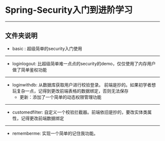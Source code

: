 # Spring-Security入门到进阶学习
---
## 文件夹说明
+ basic : 超级简单的security入门使用
---
+ loginlogout: 比超级简单难一点点的security的demo，仅仅使用了内存用户做了简单鉴权功能
---
+ loginwithdb: 从数据库获取用户进行校验登录。 前端是抄的。如果初学者想玩复杂一点，记得到更改前端表格的数据绑定，否则无法保存
  + 更新：添加了一个简单的动态权限管理功能
---
+ customedfilter: 自定义一个校验拦截器。前端依旧是抄的，要改实体类属性，记得更改前端数据绑定
---
+ rememberme: 实现一个简单的记住我功能。